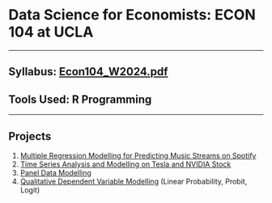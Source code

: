 # Data Science for Economists: ECON 104 at UCLA
***

## Syllabus: [Econ104_W2024.pdf](https://github.com/kivatmojo/econ_104/files/14426522/Econ104_W2024.pdf)
## Tools Used: R Programming  

***

## Projects

1. [Multiple Regression Modelling for Predicting Music Streams on Spotify](https://github.com/kivatmojo/econ_104/blob/main/Project_1/README.md)
2. [Time Series Analysis and Modelling on Tesla and NVIDIA Stock ](https://github.com/kivatmojo/econ_104/tree/main/Project_2#time-series-analysis)
3. [Panel Data Modelling](https://github.com/kivatmojo/econ_104/blob/main/Project_3/part1/README.md)
4. [Qualitative Dependent Variable Modelling](https://github.com/kivatmojo/econ_104/blob/main/Project_3/part2/README.md) (Linear Probability, Probit, Logit)
